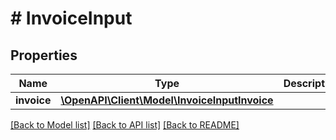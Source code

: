 # # InvoiceInput

## Properties

Name | Type | Description | Notes
------------ | ------------- | ------------- | -------------
**invoice** | [**\OpenAPI\Client\Model\InvoiceInputInvoice**](InvoiceInputInvoice.md) |  | [optional]

[[Back to Model list]](../../README.md#models) [[Back to API list]](../../README.md#endpoints) [[Back to README]](../../README.md)
